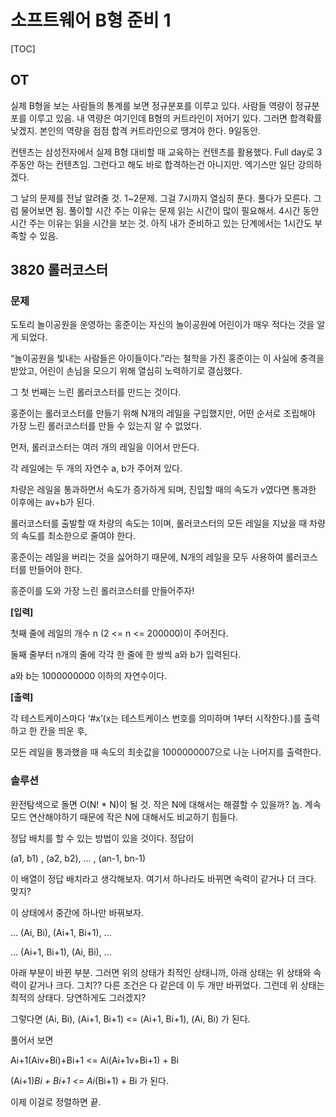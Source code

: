 # 소프트웨어 B형 준비 1

[TOC]

## OT

 실제 B형을 보는 사람들의 통계를 보면 정규분포를 이루고 있다. 사람들 역량이 정규분포를 이루고 있음. 내 역량은 여기인데 B형의 커트라인이 저어기 있다. 그러면 합격확률 낮겠지. 본인의 역량을 점점 합격 커트라인으로 땡겨야 한다. 9일동안.

 컨텐츠는 삼성전자에서 실제 B형 대비할 때 교육하는 컨텐츠를 활용했다. Full day로 3주동안 하는 컨텐츠임. 그런다고 해도 바로 합격하는건 아니지만. 엑기스만 일단 강의하겠다. 

 그 날의 문제를 전날 알려줄 것. 1~2문제. 그걸 7시까지 열심히 푼다. 풀다가 모른다. 그럼 물어보면 됨. 풀이할 시간 주는 이유는 문제 읽는 시간이 많이 필요해서. 4시간 동안 시간 주는 이유는 읽을 시간을 보는 것. 아직 내가 준비하고 있는 단계에서는 1시간도 부족할 수 있음. 



## 3820 롤러코스터

### 문제

  도토리 놀이공원을 운영하는 홍준이는 자신의 놀이공원에 어린이가 매우 적다는 것을 알게 되었다.

“놀이공원을 빛내는 사람들은 아이들이다.”라는 철학을 가진 홍준이는 이 사실에 충격을 받았고, 어린이 손님을 모으기 위해 열심히 노력하기로 결심했다.

그 첫 번째는 느린 롤러코스터를 만드는 것이다.

홍준이는 롤러코스터를 만들기 위해 N개의 레일을 구입했지만, 어떤 순서로 조립해야 가장 느린 롤러코스터를 만들 수 있는지 알 수 없었다.

먼저, 롤러코스터는 여러 개의 레일을 이어서 만든다.

각 레일에는 두 개의 자연수 a, b가 주어져 있다.

차량은 레일을 통과하면서 속도가 증가하게 되며, 진입할 때의 속도가 v였다면 통과한 이후에는 av+b가 된다.

롤러코스터를 출발할 때 차량의 속도는 1이며, 롤러코스터의 모든 레일을 지났을 때 차량의 속도를 최소한으로 줄여야 한다.

홍준이는 레일을 버리는 것을 싫어하기 때문에, N개의 레일을 모두 사용하여 롤러코스터를 만들어야 한다.

홍준이를 도와 가장 느린 롤러코스터를 만들어주자!


**[입력]**

첫째 줄에 레일의 개수 n (2 <= n <= 200000)이 주어진다.

둘째 줄부터 n개의 줄에 각각 한 줄에 한 쌍씩 a와 b가 입력된다.

a와 b는 1000000000 이하의 자연수이다.

**[출력]**

각 테스트케이스마다 ‘#x’(x는 테스트케이스 번호를 의미하며 1부터 시작한다.)를 출력하고 한 칸을 띄운 후,

모든 레일을 통과했을 때 속도의 최솟값을 1000000007으로 나눈 나머지를 출력한다.  



### 솔루션

완전탐색으로 돌면 O(N! * N)이 될 것. 작은 N에 대해서는 해결할 수 있을까? 놉. 계속 모드 연산해야하기 때문에 작은 N에 대해서도 비교하기 힘들다.

 정답 배치를 할 수 있는 방법이 있을 것이다. 정답이 

(a1, b1) , (a2, b2), ... , (an-1, bn-1) 

이 배열이 정답 배치라고 생각해보자. 여기서 하나라도 바뀌면 속력이 같거나 더 크다. 맞지?

이 상태에서 중간에 하나만 바꿔보자. 

... (Ai, Bi), (Ai+1, Bi+1), ...

... (Ai+1, Bi+1), (Ai, Bi), ... 

 아래 부분이 바뀐 부분. 그러면 위의 상태가 최적인 상태니까, 아래 상태는 위 상태와 속력이 같거나 크다. 그치?? 다른 조건은 다 같은데 이 두 개만 바뀌었다. 그런데 위 상태는 최적의 상태다. 당연하게도 그러겠지?

 그렇다면 (Ai, Bi), (Ai+1, Bi+1) <= (Ai+1, Bi+1), (Ai, Bi) 가 된다.

풀어서 보면 

Ai+1(Aiv+Bi)+Bi+1 <= Ai(Ai+1v+Bi+1) + Bi

(Ai+1)*Bi + Bi+1 <= Ai*(Bi+1) + Bi   가 된다.

이제 이걸로 정렬하면 끝.